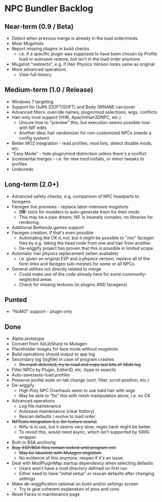 ﻿# NPC Bundler Backlog

## Near-term (0.9 / Beta)

- Detect when previous merge is already in the load order/mods.
- Moar Mugshots
- Report missing plugins in build checks
  - i.e. if a specific plugin was supposed to have been chosen by Profile load
    or autosave restore, but isn't in the load order anymore.
- Mugshot "redirects", e.g. if Hair Physics Version looks same as original
- More advanced operations
  - View full history

## Medium-term (1.0 / Release)

- Windows 7 targeting
- Support for Outfit (DOFT/SOFT) and Body (WNAM) carryover
- Advanced filters: override names, plugin/mod selections, wigs, conflicts
- Hair-only mod support (VHR, ApachiiHair3DNPC, etc.)
  - Unsure how to "preview" this, but execution seems possible now with NIF edits
  - Another idea: hair randomizer for non-customized NPCs (needs a config system)
- Better MO2 integration - read profiles, mod lists, detect disable mods, etc.
- "Easy Mode" - hide plugin/mod distinction unless there's a conflict
- Incremental merges - i.e. for new mod installs, or minor tweaks to profiles
- Undo/redo

## Long-term (2.0+)

- Advanced safety checks, e.g. comparison of NPC headparts to facegens
- Facegen live previews - replace labor-intensive mugshots
  - **OR:** tools for modders to auto-generate them for their mods
  - This may be a pipe dream; NIF is insanely complex, no libraries for rendering.
- Additional Bethesda games support
- Facegen creation, if that's even possible
  - Automating the CK is not; but it might be possible to "mix" facegen files
    by e.g. taking the head node from one and hair from another.
  - De-wiggify project has proven that this *is* possible in limited scope.
- Automatic hair physics replacement (when available)
  - i.e. given an original ESP and a physics version, replace all of the form
    links and facegen sub-meshes for some or all NPCs.
- General utilities not directly related to merge
  - Could make use of the code already here for some community-neglected areas
  - Check for missing textures (in plugins AND facegens)

## Punted

- "NoMO" support - plugin only

## Done

- Alpha prototype
- Convert from XeLibSharp to Mutagen
- Placeholder images for face mods without mugshots
- Build operations should output to app log
- Secondary log (logfile) in case of program crashes
  - ~~On crash detected, try to read and copy last bits of XEdit log~~
- Filter NPCs by Plugin, EditorID, etc. (type to search)
- Auto-save/auto-load profiles
- Preserve profile state on tab change (sort, filter, scroll position, etc.)
- De-wiggify
  - High Poly NPC Overhauls seem to use bald hair with wigs
  - May be able to "fix" this with mesh manipulation alone, i.e. no CK
- Advanced operations
  - Log file maintenance
  - Autosave maintenance (clear history)
  - Rescan defaults / evolve to load order
- ~~NifTools integration (i.e. for texture scans)~~
  - Nifly is in use, but it seems very slow; regex hack might be better.
  - To revisit this, would need async, which isn't supported by SWIG wrapper.
- Built-in BSA archiving
- ~~Bug: ESP/BSA files remain locked until program exit~~
  - ~~May be obsolete with Mutagen migration~~
  - No evidence of this anymore; reopen if it's an issue.
- Deal with ModPluginMap startup dependency when selecting defaults
  - Users won't have a mod directory defined on first run
  - Either need to have "initial setup" or rescan defaults after changing settings
- Make de-wiggification optional on build and/or settings screen
  - Try to give coherent explanation of pros and cons
- Reset Faces in maintenance page